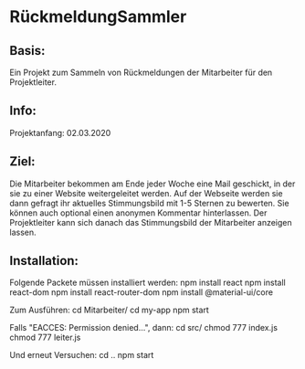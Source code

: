 # RückmeldungSammler
## Basis:
Ein Projekt zum Sammeln von Rückmeldungen der Mitarbeiter für den Projektleiter.

## Info: 
Projektanfang: 02.03.2020

## Ziel: 
Die Mitarbeiter bekommen am Ende jeder Woche eine Mail geschickt, in der sie zu einer Website weitergeleitet werden.
Auf der Webseite werden sie dann gefragt ihr aktuelles Stimmungsbild mit 1-5 Sternen zu bewerten. Sie können auch optional einen anonymen Kommentar hinterlassen.
Der Projektleiter kann sich danach das Stimmungsbild der Mitarbeiter anzeigen lassen.

## Installation:
Folgende Packete müssen installiert werden:
	npm install react
	npm install react-dom
	npm install react-router-dom
	npm install @material-ui/core

Zum Ausführen:
	cd Mitarbeiter/
	cd my-app
	npm start

Falls "EACCES: Permission denied...", dann:
	cd src/
	chmod 777 index.js
	chmod 777 leiter.js

Und erneut Versuchen:
	cd ..
	npm start